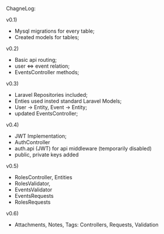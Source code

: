 ChagneLog:

v0.1)
- Mysql migrations for every table;
- Created models for tables;

v0.2)
- Basic api routing;
- user <=> event relation;
- EventsController methods;

v0.3)
- Laravel Repositories included;
- Enties used insted standard Laravel Models;
- User -> Entity, Event -> Entity;
- updated EventsController;

v0.4)
- JWT Implementation;
- AuthController
- auth.api (JWT) for api middleware (temporarily disabled)
- public, private keys added

v0.5)
- RolesController, Entities
- RolesValidator,
- EventsValidator
- EventsRequests
- RolesRequests

v0.6)
- Attachments, Notes, Tags: Controllers, Requests, Validation


